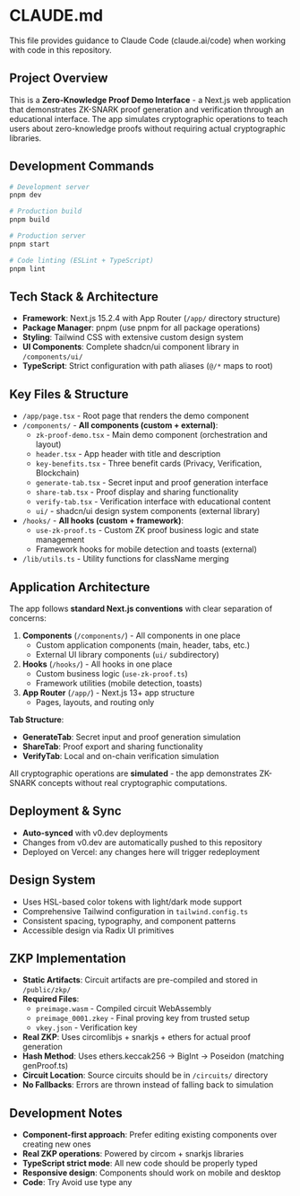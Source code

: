 # CLAUDE.md

This file provides guidance to Claude Code (claude.ai/code) when working with code in this repository.

## Project Overview

This is a **Zero-Knowledge Proof Demo Interface** - a Next.js web application that demonstrates ZK-SNARK proof generation and verification through an educational interface. The app simulates cryptographic operations to teach users about zero-knowledge proofs without requiring actual cryptographic libraries.

## Development Commands

```bash
# Development server
pnpm dev

# Production build
pnpm build

# Production server
pnpm start

# Code linting (ESLint + TypeScript)
pnpm lint
```

## Tech Stack & Architecture

- **Framework**: Next.js 15.2.4 with App Router (`/app/` directory structure)
- **Package Manager**: pnpm (use pnpm for all package operations)
- **Styling**: Tailwind CSS with extensive custom design system
- **UI Components**: Complete shadcn/ui component library in `/components/ui/`
- **TypeScript**: Strict configuration with path aliases (`@/*` maps to root)

## Key Files & Structure

- `/app/page.tsx` - Root page that renders the demo component
- `/components/` - **All components (custom + external)**:
  - `zk-proof-demo.tsx` - Main demo component (orchestration and layout)
  - `header.tsx` - App header with title and description
  - `key-benefits.tsx` - Three benefit cards (Privacy, Verification, Blockchain)
  - `generate-tab.tsx` - Secret input and proof generation interface
  - `share-tab.tsx` - Proof display and sharing functionality
  - `verify-tab.tsx` - Verification interface with educational content
  - `ui/` - shadcn/ui design system components (external library)
- `/hooks/` - **All hooks (custom + framework)**:
  - `use-zk-proof.ts` - Custom ZK proof business logic and state management
  - Framework hooks for mobile detection and toasts (external)
- `/lib/utils.ts` - Utility functions for className merging

## Application Architecture

The app follows **standard Next.js conventions** with clear separation of concerns:
1. **Components** (`/components/`) - All components in one place
   - Custom application components (main, header, tabs, etc.)
   - External UI library components (`ui/` subdirectory)
2. **Hooks** (`/hooks/`) - All hooks in one place  
   - Custom business logic (`use-zk-proof.ts`)
   - Framework utilities (mobile detection, toasts)
3. **App Router** (`/app/`) - Next.js 13+ app structure
   - Pages, layouts, and routing only

**Tab Structure**:
- **GenerateTab**: Secret input and proof generation simulation
- **ShareTab**: Proof export and sharing functionality  
- **VerifyTab**: Local and on-chain verification simulation

All cryptographic operations are **simulated** - the app demonstrates ZK-SNARK concepts without real cryptographic computations.

## Deployment & Sync

- **Auto-synced** with v0.dev deployments
- Changes from v0.dev are automatically pushed to this repository
- Deployed on Vercel: any changes here will trigger redeployment

## Design System

- Uses HSL-based color tokens with light/dark mode support
- Comprehensive Tailwind configuration in `tailwind.config.ts`
- Consistent spacing, typography, and component patterns
- Accessible design via Radix UI primitives

## ZKP Implementation

- **Static Artifacts**: Circuit artifacts are pre-compiled and stored in `/public/zkp/`
- **Required Files**: 
  - `preimage.wasm` - Compiled circuit WebAssembly
  - `preimage_0001.zkey` - Final proving key from trusted setup
  - `vkey.json` - Verification key
- **Real ZKP**: Uses circomlibjs + snarkjs + ethers for actual proof generation
- **Hash Method**: Uses ethers.keccak256 → BigInt → Poseidon (matching genProof.ts)
- **Circuit Location**: Source circuits should be in `/circuits/` directory
- **No Fallbacks**: Errors are thrown instead of falling back to simulation

## Development Notes

- **Component-first approach**: Prefer editing existing components over creating new ones
- **Real ZKP operations**: Powered by circom + snarkjs libraries
- **TypeScript strict mode**: All new code should be properly typed
- **Responsive design**: Components should work on mobile and desktop
- **Code**: Try Avoid use type any